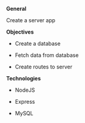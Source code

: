 **General** 

Create a server app

**Objectives**

- Create a database

- Fetch data from database

- Create routes to server


**Technologies**

- NodeJS

- Express

- MySQL
